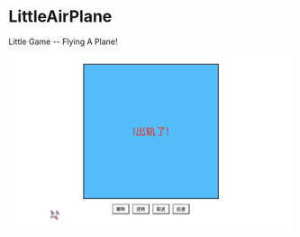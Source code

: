 # LittleAirPlane
Little Game -- Flying A Plane!

![image](https://github.com/ZTShao/LittleAirPlane/blob/master/example.jpg)
